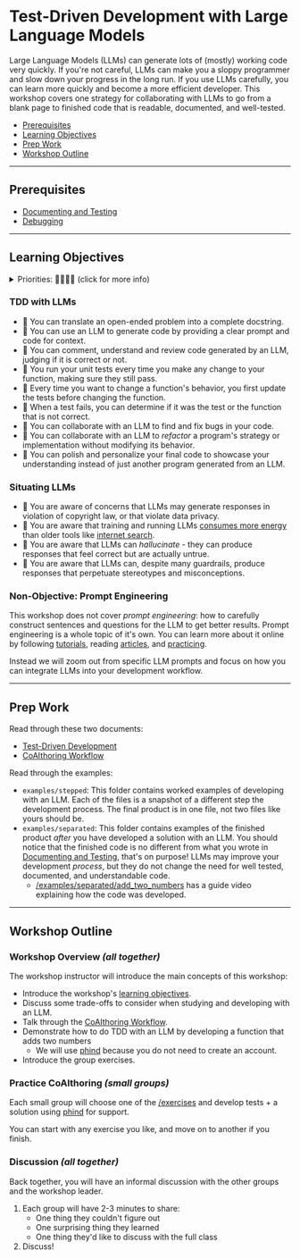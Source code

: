 # Test-Driven Development with Large Language Models

Large Language Models (LLMs) can generate lots of (mostly) working code very quickly. If you're not careful, LLMs can make you a sloppy programmer and slow down your progress in the long run. If you use LLMs carefully, you can learn more quickly and become a more efficient developer. This workshop covers one strategy for collaborating with LLMs to go from a blank page to finished code that is readable, documented, and well-tested.

- [Prerequisites](#prerequisites)
- [Learning Objectives](#learning-objectives)
- [Prep Work](#prep-work)
- [Workshop Outline](#workshop-outline)

---

## Prerequisites

- [Documenting and Testing](https://github.com/MIT-Emerging-Talent/documenting-and-testing)
- [Debugging](https://github.com/MIT-Emerging-Talent/debugging)

---

## Learning Objectives

<details><summary>Priorities: 🥚🐣🐥🐔 (click for more info)</summary>
<br />

Learning objectives for this workshop are labeled so you can prioritize your study time. The emojis show the _minimum_ mastery you are expected to achieve for each skill, but there is no maximum! If you have the time you should aim to master all of the skills introduced in this workshop.

- 🥚 You are expected to master these skills. They are the foundations you will need to move forward.
- 🐣 You are expected to be comfortable with these skills. It's ok if you still need help sometimes.
- 🐥 You are expected to be familiar with these skills. It's enough to recognize them in practice and apply them with help.
- 🐔 You are not expected to know these skills, but they are important if you want to excel. You should only focus on these after mastering the 🥚, 🐣 and 🐥 objectives.

---

</details>

### TDD with LLMs

- 🥚 You can translate an open-ended problem into a complete docstring.
- 🥚 You can use an LLM to generate code by providing a clear prompt and code for context.
- 🥚 You can comment, understand and review code generated by an LLM, judging if it is correct or not.
- 🥚 You run your unit tests every time you make any change to your function, making sure they still pass.
- 🥚 Every time you want to change a function's behavior, you first update the tests before changing the function.
- 🐣 When a test fails, you can determine if it was the test or the function that is not correct.
- 🐣 You can collaborate with an LLM to find and fix bugs in your code.
- 🐣 You can collaborate with an LLM to _refactor_ a program's strategy or implementation without modifying its behavior.
- 🐣 You can polish and personalize your final code to showcase your understanding instead of just another program generated from an LLM.

### Situating LLMs

- 🥚 You are aware of concerns that LLMs may generate responses in violation of copyright law, or that violate data privacy.
- 🥚 You are aware that training and running LLMs [consumes more energy](https://ai.stackexchange.com/questions/38970/how-much-energy-consumption-is-involved-in-chat-gpt-responses-being-generated) than older tools like [internet search](https://arxiv.org/pdf/2307.01135.pdf).
- 🥚 You are aware that LLMs can _hallucinate_ - they can produce responses that feel correct but are actually untrue.
- 🥚 You are aware that LLMs can, despite many guardrails, produce responses that perpetuate stereotypes and misconceptions.

### Non-Objective: Prompt Engineering

This workshop does not cover _prompt engineering_: how to carefully construct sentences and questions for the LLM to get better results. Prompt engineering is a whole topic of it's own. You can learn more about it online by following [tutorials](https://www.deeplearning.ai/short-courses/chatgpt-prompt-engineering-for-developers/), reading [articles](https://en.wikipedia.org/wiki/Prompt_engineering), and [practicing](https://phind.com/).

Instead we will zoom out from specific LLM prompts and focus on how you can integrate LLMs into your development workflow.

---

## Prep Work

Read through these two documents:

- [Test-Driven Development](./test_driven_development.md)
- [CoAIthoring Workflow](./coaithoring_workflow.md)

Read through the examples:

- `examples/stepped`: This folder contains worked examples of developing with an LLM. Each of the files is a snapshot of a different step the development process. The final product is in one file, not two files like yours should be.
- `examples/separated`: This folder contains examples of the finished product _after_ you have developed a solution with an LLM. You should notice that the finished code is no different from what you wrote in [Documenting and Testing](https://github.com/MIT-Emerging-Talent/documenting-and-testing), that's on purpose! LLMs may improve your development _process_, but they do not change the need for well tested, documented, and understandable code.
  - [/examples/separated/add_two_numbers](./examples/separated/add_two_numbers) has a guide video explaining how the code was developed.

---

## Workshop Outline

### Workshop Overview _(all together)_

The workshop instructor will introduce the main concepts of this workshop:

- Introduce the workshop's [learning objectives](#learning-objectives).
- Discuss some trade-offs to consider when studying and developing with an LLM.
- Talk through the [CoAIthoring Workflow](./coaithoring-workflow.md).
- Demonstrate how to do TDD with an LLM by developing a function that adds two numbers
  - We will use [phind](https://phind.com) because you do not need to create an account.
- Introduce the group exercises.

### Practice CoAIthoring _(small groups)_

Each small group will choose one of the [/exercises](./exercises/) and develop tests + a solution using [phind](https://phind.com) for support.

You can start with any exercise you like, and move on to another if you finish.

### Discussion _(all together)_

Back together, you will have an informal discussion with the other groups and the workshop leader.

1. Each group will have 2-3 minutes to share:
   - One thing they couldn't figure out
   - One surprising thing they learned
   - One thing they'd like to discuss with the full class
2. Discuss!

